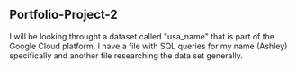 ## Portfolio-Project-2

I will be looking throught a dataset called "usa_name" that is part of the Google Cloud platform. I have a file with SQL queries for my name (Ashley) specifically and another file researching the data set generally.
